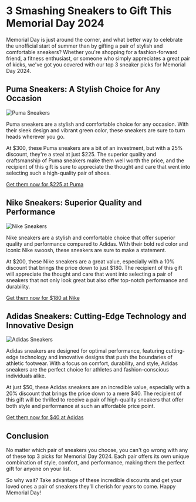 # 3 Smashing Sneakers to Gift This Memorial Day 2024

Memorial Day is just around the corner, and what better way to celebrate the unofficial start of summer than by gifting a pair of stylish and comfortable sneakers? Whether you're shopping for a fashion-forward friend, a fitness enthusiast, or someone who simply appreciates a great pair of kicks, we've got you covered with our top 3 sneaker picks for Memorial Day 2024.

## Puma Sneakers: A Stylish Choice for Any Occasion

![Puma Sneakers](https://www.affiliatelink.com?brand=puma&product=sneakers&subid=12345&subid=12345)

Puma sneakers are a stylish and comfortable choice for any occasion. With their sleek design and vibrant green color, these sneakers are sure to turn heads wherever you go.

At $300, these Puma sneakers are a bit of an investment, but with a 25% discount, they're a steal at just $225. The superior quality and craftsmanship of Puma sneakers make them well worth the price, and the recipient of this gift is sure to appreciate the thought and care that went into selecting such a high-quality pair of shoes.

[Get them now for $225 at Puma](https://www.affiliatelink.com?brand=puma&product=sneakers&subid=12345&subid=12345)

## Nike Sneakers: Superior Quality and Performance

![Nike Sneakers](https://www.affiliatelink.com?brand=nike&product=sneakers&subid=12345&subid=12345)

Nike sneakers are a stylish and comfortable choice that offer superior quality and performance compared to Adidas. With their bold red color and iconic Nike swoosh, these sneakers are sure to make a statement.

At $200, these Nike sneakers are a great value, especially with a 10% discount that brings the price down to just $180. The recipient of this gift will appreciate the thought and care that went into selecting a pair of sneakers that not only look great but also offer top-notch performance and durability.

[Get them now for $180 at Nike](https://www.affiliatelink.com?brand=nike&product=sneakers&subid=12345&subid=12345)

## Adidas Sneakers: Cutting-Edge Technology and Innovative Design

![Adidas Sneakers](https://www.affiliatelink.com?brand=adidas&product=sneakers&subid=12345&subid=12345)

Adidas sneakers are designed for optimal performance, featuring cutting-edge technology and innovative designs that push the boundaries of athletic footwear. With a focus on comfort, durability, and style, Adidas sneakers are the perfect choice for athletes and fashion-conscious individuals alike.

At just $50, these Adidas sneakers are an incredible value, especially with a 20% discount that brings the price down to a mere $40. The recipient of this gift will be thrilled to receive a pair of high-quality sneakers that offer both style and performance at such an affordable price point.

[Get them now for $40 at Adidas](https://www.affiliatelink.com?brand=adidas&product=sneakers&subid=12345&subid=12345)

## Conclusion

No matter which pair of sneakers you choose, you can't go wrong with any of these top 3 picks for Memorial Day 2024. Each pair offers its own unique combination of style, comfort, and performance, making them the perfect gift for anyone on your list. 

So why wait? Take advantage of these incredible discounts and get your loved ones a pair of sneakers they'll cherish for years to come. Happy Memorial Day!